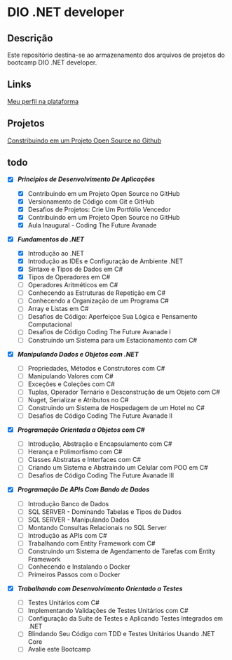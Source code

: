 # DIO .NET developer

## Descrição
Este repositório destina-se ao armazenamento dos arquivos de projetos do bootcamp DIO .NET developer.

## Links
[Meu perfil na plataforma](https://www.dio.me/users/rodrigo_wow7)

## Projetos
[Constribuindo em um Projeto Open Source no Github](https://github.com/RodrigoRamone7/dio-lab-open-source)

## todo

- [x] __*Principios de Desenvolvimento De Aplicações*__

    - [x] Contribuindo em um Projeto Open Source no GitHub
    - [x] Versionamento de Código com Git e GitHub
    - [x] Desafios de Projetos: Crie Um Portfólio Vencedor
    - [x] Contribuindo em um Projeto Open Source no GitHub
    - [x] Aula Inaugural - Coding The Future Avanade

- [x] __*Fundamentos do .NET*__

    - [x] Introdução ao .NET
    - [x] Introdução as IDEs e Configuração de Ambiente .NET
    - [x] Sintaxe e Tipos de Dados em C#
    - [x] Tipos de Operadores em C#
    - [ ] Operadores Aritméticos em C#
    - [ ] Conhecendo as Estruturas de Repetição em C#
    - [ ] Conhecendo a Organização de um Programa C#
    - [ ] Array e Listas em C#
    - [ ] Desafios de Código: Aperfeiçoe Sua Lógica e Pensamento Computacional
    - [ ] Desafios de Código Coding The Future Avanade l
    - [ ] Construindo um Sistema para um Estacionamento com C#

- [x] __*Manipulando Dados e Objetos com .NET*__

    - [ ] Propriedades, Métodos e Construtores com C#
    - [ ] Manipulando Valores com C#
    - [ ] Exceções e Coleções com C#
    - [ ] Tuplas, Operador Ternário e Desconstrução de um Objeto com C#
    - [ ] Nuget, Serializar e Atributos no C#
    - [ ] Construindo um Sistema de Hospedagem de um Hotel no C#
    - [ ] Desafios de Código Coding The Future Avanade ll

- [x] __*Programação Orientada a Objetos com C#*__

    - [ ] Introdução, Abstração e Encapsulamento com C#
    - [ ] Herança e Polimorfismo com C#
    - [ ] Classes Abstratas e Interfaces com C#
    - [ ] Criando um Sistema e Abstraindo um Celular com POO em C#
    - [ ] Desafios de Código Coding The Future Avanade lll

- [x] __*Programação De APIs Com Bando de Dados*__

    - [ ] Introdução Banco de Dados
    - [ ] SQL SERVER - Dominando Tabelas e Tipos de Dados
    - [ ] SQL SERVER - Manipulando Dados
    - [ ] Montando Consultas Relacionais no SQL Server
    - [ ] Introdução as APIs com C#
    - [ ] Trabalhando com Entity Framework com C#
    - [ ] Construindo um Sistema de Agendamento de Tarefas com Entity Framework
    - [ ] Conhecendo e Instalando o Docker
    - [ ] Primeiros Passos com o Docker

- [x] __*Trabalhando com Desenvolvimento Orientado a Testes*__

    - [ ] Testes Unitários com C#
    - [ ] Implementando Validações de Testes Unitários com C#
    - [ ] Configuração da Suíte de Testes e Aplicando Testes Integrados em .NET
    - [ ] Blindando Seu Código com TDD e Testes Unitários Usando .NET Core
    - [ ] Avalie este Bootcamp
